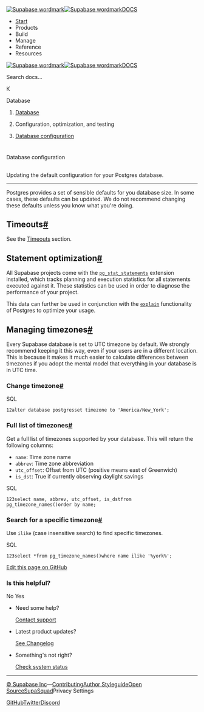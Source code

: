 [![Supabase wordmark](https://supabase.com/docs/_next/image?url=%2Fdocs%2Fsupabase-dark.svg&w=256&q=75&dpl=dpl_5BYG5BkQhU19GEfZfhcgAbeGcRQo)![Supabase wordmark](https://supabase.com/docs/_next/image?url=%2Fdocs%2Fsupabase-light.svg&w=256&q=75&dpl=dpl_5BYG5BkQhU19GEfZfhcgAbeGcRQo)DOCS](https://supabase.com/docs)

-   [Start](https://supabase.com/docs/guides/getting-started)
-   Products
-   Build
-   Manage
-   Reference
-   Resources

[![Supabase wordmark](https://supabase.com/docs/_next/image?url=%2Fdocs%2Fsupabase-dark.svg&w=256&q=75&dpl=dpl_5BYG5BkQhU19GEfZfhcgAbeGcRQo)![Supabase wordmark](https://supabase.com/docs/_next/image?url=%2Fdocs%2Fsupabase-light.svg&w=256&q=75&dpl=dpl_5BYG5BkQhU19GEfZfhcgAbeGcRQo)DOCS](https://supabase.com/docs)

Search docs...

K

Database

1.  [Database](https://supabase.com/docs/guides/database/overview)

3.  Configuration, optimization, and testing

5.  [Database configuration](https://supabase.com/docs/guides/database/postgres/configuration)

# 

Database configuration

## 

Updating the default configuration for your Postgres database.

* * *

Postgres provides a set of sensible defaults for you database size. In some cases, these defaults can be updated. We do not recommend changing these defaults unless you know what you're doing.

## Timeouts[#](#timeouts)

See the [Timeouts](https://supabase.com/docs/guides/database/postgres/timeouts) section.

## Statement optimization[#](#statement-optimization)

All Supabase projects come with the [`pg_stat_statements`](https://www.postgresql.org/docs/current/pgstatstatements.html) extension installed, which tracks planning and execution statistics for all statements executed against it. These statistics can be used in order to diagnose the performance of your project.

This data can further be used in conjunction with the [`explain`](https://www.postgresql.org/docs/current/using-explain.html) functionality of Postgres to optimize your usage.

## Managing timezones[#](#managing-timezones)

Every Supabase database is set to UTC timezone by default. We strongly recommend keeping it this way, even if your users are in a different location. This is because it makes it much easier to calculate differences between timezones if you adopt the mental model that everything in your database is in UTC time.

### Change timezone[#](#change-timezone)

SQL

```
12alter database postgresset timezone to 'America/New_York';
```

### Full list of timezones[#](#full-list-of-timezones)

Get a full list of timezones supported by your database. This will return the following columns:

-   `name`: Time zone name
-   `abbrev`: Time zone abbreviation
-   `utc_offset`: Offset from UTC (positive means east of Greenwich)
-   `is_dst`: True if currently observing daylight savings

SQL

```
123select name, abbrev, utc_offset, is_dstfrom pg_timezone_names()order by name;
```

### Search for a specific timezone[#](#search-for-a-specific-timezone)

Use `ilike` (case insensitive search) to find specific timezones.

SQL

```
123select *from pg_timezone_names()where name ilike '%york%';
```

[Edit this page on GitHub](https://github.com/supabase/supabase/blob/master/apps/docs/content/guides/database/postgres/configuration.mdx)

### Is this helpful?

No Yes

-   Need some help?
    
    [Contact support](https://supabase.com/support)
-   Latest product updates?
    
    [See Changelog](https://supabase.com/changelog)
-   Something's not right?
    
    [Check system status](https://status.supabase.com/)

* * *

[© Supabase Inc](https://supabase.com/)—[Contributing](https://github.com/supabase/supabase/blob/master/apps/docs/DEVELOPERS.md)[Author Styleguide](https://github.com/supabase/supabase/blob/master/apps/docs/CONTRIBUTING.md)[Open Source](https://supabase.com/open-source)[SupaSquad](https://supabase.com/supasquad)Privacy Settings

[GitHub](https://github.com/supabase/supabase)[Twitter](https://twitter.com/supabase)[Discord](https://discord.supabase.com/)